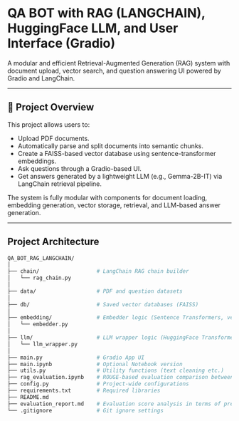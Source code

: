 # QA BOT with RAG (LANGCHAIN), HuggingFace LLM, and User Interface (Gradio)

A modular and efficient Retrieval-Augmented Generation (RAG) system with document upload, vector search, and question answering UI powered by Gradio and LangChain.

---

## 🚀 Project Overview

This project allows users to:
- Upload PDF documents.
- Automatically parse and split documents into semantic chunks.
- Create a FAISS-based vector database using sentence-transformer embeddings.
- Ask questions through a Gradio-based UI.
- Get answers generated by a lightweight LLM (e.g., Gemma-2B-IT) via LangChain retrieval pipeline.

The system is fully modular with components for document loading, embedding generation, vector storage, retrieval, and LLM-based answer generation.

---

## Project Architecture


```bash
QA_BOT_RAG_LANGCHAIN/
│
├── chain/                  # LangChain RAG chain builder
│   └── rag_chain.py
│
├── data/                   # PDF and question datasets
│
├── db/                     # Saved vector databases (FAISS)
│
├── embedding/              # Embedder logic (Sentence Transformers, vectorization)
│   └── embedder.py
│
├── llm/                    # LLM wrapper logic (HuggingFace Transformers models)
│   └── llm_wrapper.py
│
├── main.py                 # Gradio App UI
├── main.ipynb              # Optional Notebook version
├── utils.py                # Utility functions (text cleaning etc.)
├── rag_evaluation.ipynb    # ROUGE-based evaluation comparison between RAG and Raw LLM Outputs
├── config.py               # Project-wide configurations
├── requirements.txt        # Required libraries
├── README.md
├── evaluation_report.md    # Evaluation score analysis in terms of precision-recall-F1 and their impacts 
└── .gitignore              # Git ignore settings
